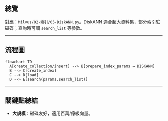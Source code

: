## 總覽

對應：`Milvus/02-索引/05-DiskANN.py`。DiskANN 適合超大資料集，部分索引駐磁碟；查詢時可調 `search_list` 等參數。

---

## 流程圖

```mermaid
flowchart TD
  A[create_collection/insert] --> B[prepare_index_params → DISKANN]
  B --> C[create_index]
  C --> D[load]
  D --> E[search(params.search_list)]
```

---

## 關鍵點總結

- **大規模**：磁碟友好，適用百萬/億級向量。


